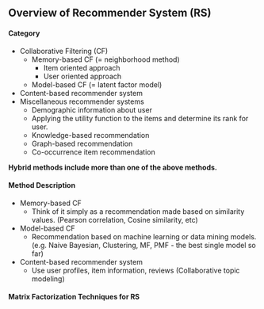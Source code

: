 ## Overview of Recommender System (RS)

#### Category
- Collaborative Filtering (CF)
  - Memory-based CF (= neighborhood method)
    - Item oriented approach
    - User oriented approach
  - Model-based CF (= latent factor model)
- Content-based recommender system
- Miscellaneous recommender systems
  - Demographic information about user
  - Applying the utility function to the items and determine its rank for user.
  - Knowledge-based recommendation
  - Graph-based recommendation
  - Co-occurrence item recommendation
  
**Hybrid methods include more than one of the above methods.**

#### Method Description
- Memory-based CF
  - Think of it simply as a recommendation made based on similarity values. (Pearson correlation, Cosine similarity, etc)
- Model-based CF
  - Recommendation based on machine learning or data mining models. (e.g. Naive Bayesian, Clustering, MF, PMF - the best single model so far)
- Content-based recommender system
  - Use user profiles, item information, reviews (Collaborative topic modeling)

#### Matrix Factorization Techniques for RS
